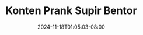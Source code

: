 --- 
title: "Konten Prank Supir Bentor"
description: "nonton  video bokep Konten Prank Supir Bentor dood full  "
date: 2024-11-18T01:05:03-08:00
file_code: "1rfstej6q95r"
draft: false
cover: "yusf526mcmu5xm5q.jpg"
tags: ["Konten", "Prank", "Supir", "Bentor", "bokep-indo", "bokep-viral", "bokep-ig"]
length: 608
fld_id: "1483065"
foldername: "A prank"
categories: ["A prank"]
views: 0
---